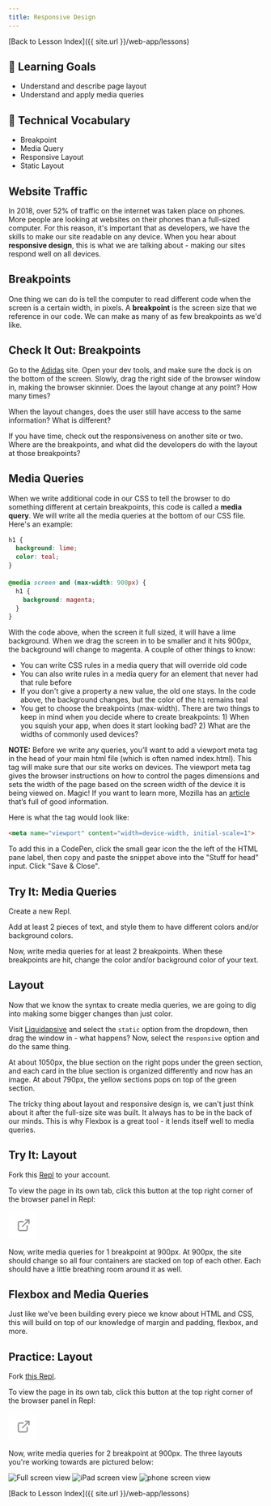 ```yaml
---
title: Responsive Design
---
```


[Back to Lesson Index]({{ site.url }}/web-app/lessons)

## 🎯 Learning Goals

* Understand and describe page layout
* Understand and apply media queries

## 📗 Technical Vocabulary

- Breakpoint
- Media Query
- Responsive Layout
- Static Layout

## Website Traffic

In 2018, over 52% of traffic on the internet was taken place on phones. More people are looking at websites on their phones than a full-sized computer. For this reason, it's important that as developers, we have the skills to make our site readable on any device. When you hear about **responsive design**, this is what we are talking about - making our sites respond well on all devices.

## Breakpoints

One thing we can do is tell the computer to read different code when the screen is a certain width, in pixels. A **breakpoint** is the screen size that we reference in our code. We can make as many of as few breakpoints as we'd like.

<div class="try-it">
  <h2>Check It Out: Breakpoints</h2>
  <p>Go to the <a target="blank" href="https://www.adidas.com/us">Adidas</a> site. Open your dev tools, and make sure the dock is on the bottom of the screen. Slowly, drag the right side of the browser window in, making the browser skinnier. Does the layout change at any point? How many times? </p>
  <p>When the layout changes, does the user still have access to the same information? What is different?</p>
  <p>If you have time, check out the responsiveness on another site or two. Where are the breakpoints, and what did the developers do with the layout at those breakpoints?</p>
</div>

## Media Queries

When we write additional code in our CSS to tell the browser to do something different at certain breakpoints, this code is called a **media query**. We will write all the media queries at the bottom of our CSS file. Here's an example:

```css
h1 {
  background: lime;
  color: teal;
}

@media screen and (max-width: 900px) {
  h1 {
    background: magenta;
  }
}
```

With the code above, when the screen it full sized, it will have a lime background. When we drag the screen in to be smaller and it hits 900px, the background will change to magenta. A couple of other things to know:

- You can write CSS rules in a media query that will override old code
- You can also write rules in a media query for an element that never had that rule before
- If you don't give a property a new value, the old one stays. In the code above, the background changes, but the color of the `h1` remains teal
- You get to choose the breakpoints (max-width). There are two things to keep in mind when you decide where to create breakpoints: 1) When you squish your app, when does it start looking bad? 2) What are the widths of commonly used devices?

**NOTE:** Before we write any queries, you’ll want to add a viewport meta tag in the head of your main html file (which is often named index.html). This tag will make sure that our site works on devices. The viewport meta tag gives the browser instructions on how to control the pages dimensions and sets the width of the page based on the screen width of the device it is being viewed on. Magic! If you want to learn more, Mozilla has an <a target="blank" href="https://developer.mozilla.org/en-US/docs/Mozilla/Mobile/Viewport_meta_tag">article</a> that’s full of good information.

Here is what the tag would look like:

```html
<meta name="viewport" content="width=device-width, initial-scale=1">
```

To add this in a CodePen, click the small gear icon the the left of the HTML pane label, then copy and paste the snippet above into the "Stuff for head" input. Click "Save & Close".

<div class="try-it">
  <h2>Try It: Media Queries</h2>
  <p>Create a new Repl.</p>
  <p>Add at least 2 pieces of text, and style them to have different colors and/or background colors.</p>
  <p>Now, write media queries for at least 2 breakpoints. When these breakpoints are hit, change the color and/or background color of your text.</p>
</div>

## Layout

Now that we know the syntax to create media queries, we are going to dig into making some bigger changes than just color.

Visit <a target="blank" href="https://web.archive.org/web/20170430103536/http://www.liquidapsive.com/">Liquidapsive</a> and select the `static` option from the dropdown, then drag the window in - what happens? Now, select the `responsive` option and do the same thing.

At about 1050px, the blue section on the right pops under the green section, and each card in the blue section is organized differently and now has an image. At about 790px, the yellow sections pops on top of the green section.

The tricky thing about layout and responsive design is, we can't just think about it after the full-size site was built. It always has to be in the back of our minds. This is why Flexbox is a great tool - it lends itself well to media queries.

<div class="try-it">
  <h2>Try It: Layout</h2>
  <p>Fork this <a target="blank" href="https://replit.com/@kodewithklossy/CSS-Extension-Responsive#style.css">Repl</a> to your account.</p>
  <p>To view the page in its own tab, click this button at the top right corner of the browser panel in Repl:</p>
  <img src="./assets/newtab.png" alt="New tab button">
  <p>Now, write media queries for 1 breakpoint at 900px. At 900px, the site should change so all four containers are stacked on top of each other. Each should have a little breathing room around it as well.</p>
</div>

## Flexbox and Media Queries

Just like we've been building every piece we know about HTML and CSS, this will build on top of our knowledge of margin and padding, flexbox, and more.

<div class="practice">
  <h2>Practice: Layout</h2>
  <p>Fork <a target="blank" href="https://replit.com/@kodewithklossy/CSS-Extension-Responsive-Layout#style.css">this Repl</a>.</p>
  <p>To view the page in its own tab, click this button at the top right corner of the browser panel in Repl:</p>
  <img src="./assets/newtab.png" alt="New tab button">
  <p>Now, write media queries for 2 breakpoint at 900px. The three layouts you're working towards are pictured below:</p>
  <img src="./assets/full-screen.png" alt="Full screen view">
  <img src="./assets/ipad-screen.png" alt="iPad screen view">
  <img src="./assets/phone-screen.png" alt="phone screen view">
</div>

[Back to Lesson Index]({{ site.url }}/web-app/lessons)

